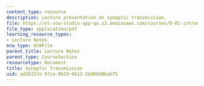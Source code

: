 ```yaml
---
content_type: resource
description: Lecture presentation on synaptic transmission.
file: https://ol-ocw-studio-app-qa.s3.amazonaws.com/courses/9-01-introduction-to-neuroscience-fall-2007/ad26337e97ce96190b125bd88d0bab75_06_ch6_neur_lecb.pdf
file_type: application/pdf
learning_resource_types:
- Lecture Notes
ocw_type: OCWFile
parent_title: Lecture Notes
parent_type: CourseSection
resourcetype: Document
title: Synaptic Transmission
uid: ad26337e-97ce-9619-0b12-5bd88d0bab75
---
```

